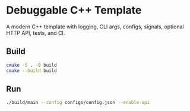# Debuggable C++ Template

A modern C++ template with logging, CLI args, configs, signals, optional HTTP API, tests, and CI.

## Build

```bash
cmake -S . -B build
cmake --build build
```

## Run

```bash
./build/main --config configs/config.json --enable-api
```
